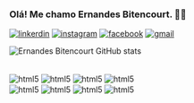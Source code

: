 
### Olá! Me chamo Ernandes Bitencourt. 🧑‍💻


[![linkerdin](https://img.shields.io/badge/LinkedIn-0077B5?style=for-the-badge&logo=linkedin&logoColor=white)](https://www.linkedin.com/in/ernandes-bitencourt-b630a7117)
[![instagram](https://img.shields.io/badge/Instagram-E4405F?style=for-the-badge&logo=instagram&logoColor=white)](https://www.instagram.com/ernandes.bitencourt/)
[![facebook](https://img.shields.io/badge/Facebook-1877F2?style=for-the-badge&logo=facebook&logoColor=white)](https://www.facebook.com/junior.freitas.127)
[![gmail](https://img.shields.io/badge/Gmail-D14836?style=for-the-badge&logo=gmail&logoColor=white)](https://ernandes.f.bitencourt@gmail.com)

![Ernandes Bitencourt GitHub stats](https://github-readme-stats.vercel.app/api?username=ErnandesBitencourt&show_icons=true&theme=tokyonight)

<div style="display: inline_block"><br/>
<img align="center" alt= "html5" src="https://img.shields.io/badge/HTML5-E34F26?style=for-the-badge&logo=html5&logoColor=white"/>
<img align="center" alt= "html5" src="https://img.shields.io/badge/CSS3-1572B6?style=for-the-badge&logo=css3&logoColor=white"/>
<img align="center" alt= "html5" src="https://img.shields.io/badge/JavaScript-323330?style=for-the-badge&logo=javascript&logoColor=F7DF1E"/>
<img align="center" alt= "html5" src="https://img.shields.io/badge/React-20232A?style=for-the-badge&logo=react&logoColor=61DAFB"/><br/>
  
<img align="center" alt= "html5" src="https://img.shields.io/badge/TypeScript-007ACC?style=for-the-badge&logo=typescript&logoColor=white"/>
<img align="center" alt= "html5" src="https://img.shields.io/badge/Node.js-43853D?style=for-the-badge&logo=node.js&logoColor=white"/>
<img align="center" alt= "html5" src="https://img.shields.io/badge/MySQL-00000F?style=for-the-badge&logo=mysql&logoColor=white"/>
<img align="center" alt= "html5" src="https://img.shields.io/badge/Amazon_AWS-232F3E?style=for-the-badge&logo=amazon-aws&logoColor=white"/>

</div><br/>

